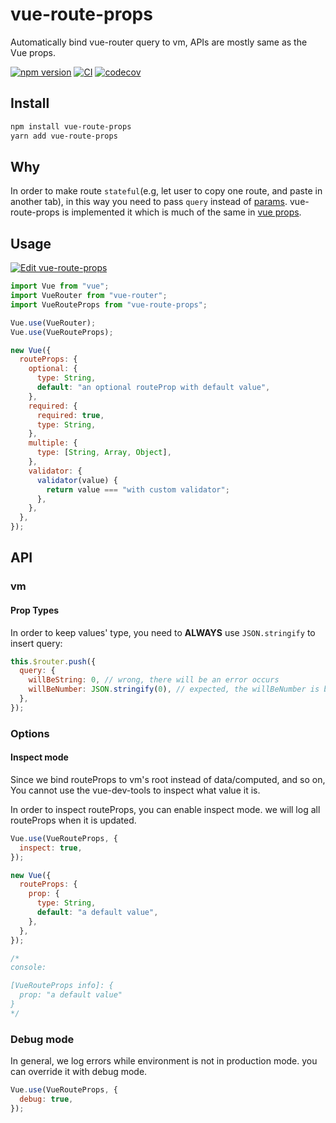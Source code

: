 # vue-route-props

Automatically bind vue-router query to vm, APIs are mostly same as the Vue props.

[![npm version](https://img.shields.io/npm/v/vue-route-props)](https://www.npmjs.com/package/vue-route-props)
[![CI](https://github.com/iendeavor/vue-route-props/workflows/CI/badge.svg?branch=develop)](https://github.com/iendeavor/vue-route-props/actions?query=branch%3Adevelop)
[![codecov](https://codecov.io/gh/iendeavor/vue-route-props/branch/develop/graph/badge.svg)](https://codecov.io/gh/iendeavor/vue-route-props)

## Install

```bash
npm install vue-route-props
yarn add vue-route-props
```

## Why

In order to make route `stateful`(e.g, let user to copy one route, and paste in another tab), in this way you need to pass `query` instead of [params](https://router.vuejs.org/guide/essentials/passing-props.html#boolean-mode). vue-route-props is implemented it which is much of the same in [vue props](https://vuejs.org/v2/guide/components-props.html).

## Usage

[![Edit vue-route-props](https://codesandbox.io/static/img/play-codesandbox.svg)](https://codesandbox.io/s/vue-route-props-vbuj1?fontsize=14&hidenavigation=1&theme=dark)

```javascript
import Vue from "vue";
import VueRouter from "vue-router";
import VueRouteProps from "vue-route-props";

Vue.use(VueRouter);
Vue.use(VueRouteProps);

new Vue({
  routeProps: {
    optional: {
      type: String,
      default: "an optional routeProp with default value",
    },
    required: {
      required: true,
      type: String,
    },
    multiple: {
      type: [String, Array, Object],
    },
    validator: {
      validator(value) {
        return value === "with custom validator";
      },
    },
  },
});
```

## API

### vm

#### Prop Types

In order to keep values' type, you need to **ALWAYS** use `JSON.stringify` to insert query:

```javascript
this.$router.push({
  query: {
    willBeString: 0, // wrong, there will be an error occurs
    willBeNumber: JSON.stringify(0), // expected, the willBeNumber is bind with 0 now
  },
});
```

### Options

#### Inspect mode

Since we bind routeProps to vm's root instead of data/computed, and so on, You cannot use the vue-dev-tools to inspect what value it is.

In order to inspect routeProps, you can enable inspect mode. we will log all routeProps when it is updated.

```javascript
Vue.use(VueRouteProps, {
  inspect: true,
});
```

```javascript
new Vue({
  routeProps: {
    prop: {
      type: String,
      default: "a default value",
    },
  },
});

/*
console:

[VueRouteProps info]: {
  prop: "a default value"
}
*/
```

### Debug mode

In general, we log errors while environment is not in production mode. you can override it with debug mode.

```javascript
Vue.use(VueRouteProps, {
  debug: true,
});
```
